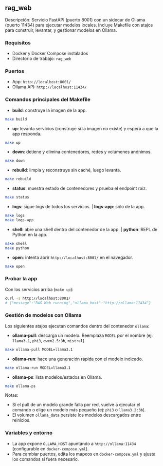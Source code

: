 ## rag_web

Descripción: Servicio FastAPI (puerto 8001) con un sidecar de Ollama (puerto 11434) para ejecutar modelos locales. Incluye Makefile con atajos para construir, levantar, y gestionar modelos en Ollama.

### Requisitos
- Docker y Docker Compose instalados
- Directorio de trabajo: `rag_web`

### Puertos
- App: `http://localhost:8001/`
- Ollama API: `http://localhost:11434/`

### Comandos principales del Makefile

- **build**: construye la imagen de la app.
```bash
make build
```

- **up**: levanta servicios (construye si la imagen no existe) y espera a que la app responda.
```bash
make up
```

- **down**: detiene y elimina contenedores, redes y volúmenes anónimos.
```bash
make down
```

- **rebuild**: limpia y reconstruye sin caché, luego levanta.
```bash
make rebuild
```

- **status**: muestra estado de contenedores y prueba el endpoint raíz.
```bash
make status
```

- **logs**: sigue logs de todos los servicios.  |  **logs-app**: sólo de la app.
```bash
make logs
make logs-app
```

- **shell**: abre una shell dentro del contenedor de la app.  |  **python**: REPL de Python en la app.
```bash
make shell
make python
```

- **open**: intenta abrir `http://localhost:8001/` en el navegador.
```bash
make open
```

### Probar la app
Con los servicios arriba (`make up`):
```bash
curl -s http://localhost:8001/
# {"message":"RAG Web running","ollama_host":"http://ollama:11434"}
```

### Gestión de modelos con Ollama
Los siguientes atajos ejecutan comandos dentro del contenedor `ollama`:

- **ollama-pull**: descarga un modelo. Reemplaza `MODEL` por el nombre (ej: `llama3.1`, `phi3`, `qwen2.5:3b`, `mistral`).
```bash
make ollama-pull MODEL=llama3.1
```

- **ollama-run**: hace una generación rápida con el modelo indicado.
```bash
make ollama-run MODEL=llama3.1
```

- **ollama-ps**: lista modelos/estados en Ollama.
```bash
make ollama-ps
```

Notas:
- Si el pull de un modelo grande falla por red, vuelve a ejecutar el comando o elige un modelo más pequeño (ej: `phi3` o `llama3.2:3b`).
- El volumen `ollama_data` persiste los modelos descargados entre reinicios.

### Variables y entorno
- La app expone `OLLAMA_HOST` apuntando a `http://ollama:11434` (configurable en `docker-compose.yml`).
- Para cambiar puertos, edita los mapeos en `docker-compose.yml` y ajusta los comandos si fuera necesario.
